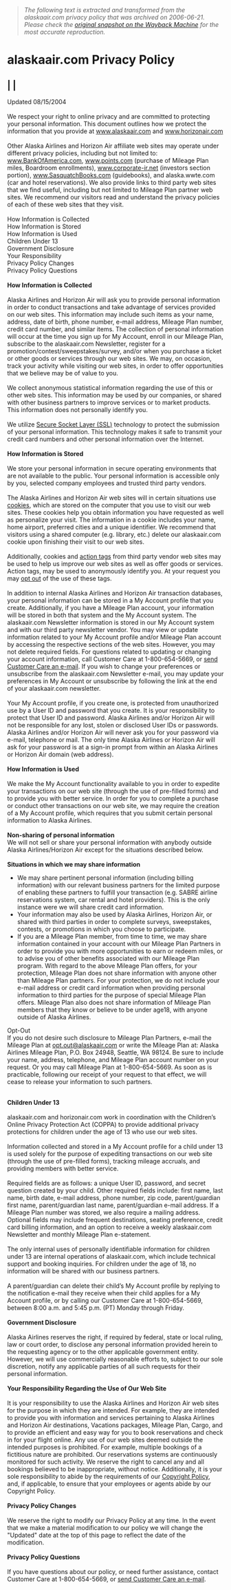 > *The following text is extracted and transformed from the alaskaair.com privacy policy that was archived on 2006-06-21. Please check the [original snapshot on the Wayback Machine](https://web.archive.org/web/20060621191901id_/http%3A//www.alaskaair.com/www2/help/site/privacy.asp) for the most accurate reproduction.*

# alaskaair.com Privacy Policy

| |   
---  
Updated 08/15/2004  
   
We respect your right to online privacy and are committed to protecting your personal information. This document outlines how we protect the information that you provide at www.alaskaair.com and www.horizonair.com  
   
Other Alaska Airlines and Horizon Air affiliate web sites may operate under different privacy policies, including but not limited to: www.BankOfAmerica.com, www.points.com (purchase of Mileage Plan miles, Boardroom enrollments), www.corporate-ir.net (investors section portion), www.SasquatchBooks.com (guidebooks), and alaska.wwte.com (car and hotel reservations). We also provide links to third party web sites that we find useful, including but not limited to Mileage Plan partner web sites. We recommend our visitors read and understand the privacy policies of each of these web sites that they visit.  
   
How Information is Collected  
How Information is Stored  
How Information is Used  
Children Under 13  
Government Disclosure  
Your Responsibility  
Privacy Policy Changes  
Privacy Policy Questions  
   
 **How Information is Collected**  
   
Alaska Airlines and Horizon Air will ask you to provide personal information in order to conduct transactions and take advantage of services provided on our web sites. This information may include such items as your name, address, date of birth, phone number, e-mail address, Mileage Plan number, credit card number, and similar items. The collection of personal information will occur at the time you sign up for My Account, enroll in our Mileage Plan, subscribe to the alaskaair.com Newsletter, register for a promotion/contest/sweepstakes/survey, and/or when you purchase a ticket or other goods or services through our web sites. We may, on occasion, track your activity while visiting our web sites, in order to offer opportunities that we believe may be of value to you.  
   
We collect anonymous statistical information regarding the use of this or other web sites. This information may be used by our companies, or shared with other business partners to improve services or to market products. This information does not personally identify you.   
   
We utilize [Secure Socket Layer (SSL)](http://www.alaskaair.com/www2/help/site/aboutssl.asp "SSL") technology to protect the submission of your personal information. This technology makes it safe to transmit your credit card numbers and other personal information over the Internet.  
   
 **How Information is Stored**  
   
We store your personal information in secure operating environments that are not available to the public. Your personal information is accessible only by you, selected company employees and trusted third party vendors.  
   
The Alaska Airlines and Horizon Air web sites will in certain situations use [cookies](http://www.alaskaair.com/www2/help/site/Cookies.asp "Cookies"), which are stored on the computer that you use to visit our web sites. These cookies help you obtain information you have requested as well as personalize your visit. The information in a cookie includes your name, home airport, preferred cities and a unique identifier. We recommend that visitors using a shared computer (e.g. library, etc.) delete our alaskaair.com cookie upon finishing their visit to our web sites.  
   
Additionally, cookies and [action tags](http://www.alaskaair.com/www2/help/site/Cookies.asp "Action tags") from third party vendor web sites may be used to help us improve our web sites as well as offer goods or services. Action tags, may be used to anonymously identify you. At your request you may [opt out](http://www.atlasdmt.com/privacy/opting.asp "Opt out") of the use of these tags.  
   
In addition to internal Alaska Airlines and Horizon Air transaction databases, your personal information can be stored in a My Account profile that you create. Additionally, if you have a Mileage Plan account, your information will be stored in both that system and the My Account system. The alaskaair.com Newsletter information is stored in our My Account system and with our third party newsletter vendor. You may view or update information related to your My Account profile and/or Mileage Plan account by accessing the respective sections of the web sites. However, you may not delete required fields. For questions related to updating or changing your account information, call Customer Care at 1-800-654-5669, or [send Customer Care an e-mail](https://www.alaskaair.com/www2/ssl/help/ContactUsForm.asp?mailtoName=Web%20Help%20Center&mailtoEmail=Support@Alaskaair.com "Customer Care e-mail"). If you wish to change your preferences or unsubscribe from the alaskaair.com Newsletter e-mail, you may update your preferences in My Account or unsubscribe by following the link at the end of your alaskaair.com newsletter.  
   
Your My Account profile, if you create one, is protected from unauthorized use by a User ID and password that you create. It is your responsibility to protect that User ID and password. Alaska Airlines and/or Horizon Air will not be responsible for any lost, stolen or disclosed User IDs or passwords. Alaska Airlines and/or Horizon Air will never ask you for your password via e-mail, telephone or mail. The only time Alaska Airlines or Horizon Air will ask for your password is at a sign-in prompt from within an Alaska Airlines or Horizon Air domain (web address).  
   
 **How Information is Used**  
   
We make the My Account functionality available to you in order to expedite your transactions on our web site (through the use of pre-filled forms) and to provide you with better service. In order for you to complete a purchase or conduct other transactions on our web site, we may require the creation of a My Account profile, which requires that you submit certain personal information to Alaska Airlines.  
   
 **Non-sharing of personal information**  
We will not sell or share your personal information with anybody outside Alaska Airlines/Horizon Air except for the situations described below.  
   
 **Situations in which we may share information**  


  * We may share pertinent personal information (including billing information) with our relevant business partners for the limited purpose of enabling these partners to fulfill your transaction (e.g. SABRE airline reservations system, car rental and hotel providers). This is the only instance were we will share credit card information.
  * Your information may also be used by Alaska Airlines, Horizon Air, or shared with third parties in order to complete surveys, sweepstakes, contests, or promotions in which you choose to participate.
  * If you are a Mileage Plan member, from time to time, we may share information contained in your account with our Mileage Plan Partners in order to provide you with more opportunities to earn or redeem miles, or to advise you of other benefits associated with our Mileage Plan program. With regard to the above Mileage Plan offers, for your protection, Mileage Plan does not share information with anyone other than Mileage Plan partners. For your protection, we do not include your e-mail address or credit card information when providing personal information to third parties for the purpose of special Mileage Plan offers. Mileage Plan also does not share information of Mileage Plan members that they know or believe to be under age18, with anyone outside of Alaska Airlines.

Opt-Out  
If you do not desire such disclosure to Mileage Plan Partners, e-mail the Mileage Plan at opt.out@alaskaair.com or write the Mileage Plan at: Alaska Airlines Mileage Plan, P.O. Box 24948, Seattle, WA 98124. Be sure to include your name, address, telephone, and Mileage Plan account number on your request. Or you may call Mileage Plan at 1-800-654-5669. As soon as is practicable, following our receipt of your request to that effect, we will cease to release your information to such partners.


  
   
 **Children Under 13**  
   
alaskaair.com and horizonair.com work in coordination with the Children’s Online Privacy Protection Act (COPPA) to provide additional privacy protections for children under the age of 13 who use our web sites.  
   
Information collected and stored in a My Account profile for a child under 13 is used solely for the purpose of expediting transactions on our web site (through the use of pre-filled forms), tracking mileage accruals, and providing members with better service.  
   
Required fields are as follows: a unique User ID, password, and secret question created by your child. Other required fields include: first name, last name, birth date, e-mail address, phone number, zip code, parent/guardian first name, parent/guardian last name, parent/guardian e-mail address. If a Mileage Plan number was stored, we also require a mailing address. Optional fields may include frequent destinations, seating preference, credit card billing information, and an option to receive a weekly alaskaair.com Newsletter and monthly Mileage Plan e-statement.  
   
The only internal uses of personally identifiable information for children under 13 are internal operations of alaskaair.com, which include technical support and booking inquiries. For children under the age of 18, no information will be shared with our business partners.  
   
A parent/guardian can delete their child’s My Account profile by replying to the notification e-mail they receive when their child applies for a My Account profile, or by calling our Customer Care at 1-800-654-5669, between 8:00 a.m. and 5:45 p.m. (PT) Monday through Friday.  
   
 **Government Disclosure**  
   
Alaska Airlines reserves the right, if required by federal, state or local ruling, law or court order, to disclose any personal information provided herein to the requesting agency or to the other applicable government entity. However, we will use commercially reasonable efforts to, subject to our sole discretion, notify any applicable parties of all such requests for their personal information.  
   
 **Your Responsibility Regarding the Use of Our Web Site**  
   
It is your responsibility to use the Alaska Airlines and Horizon Air web sites for the purpose in which they are intended. For example, they are intended to provide you with information and services pertaining to Alaska Airlines and Horizon Air destinations, Vacations packages, Mileage Plan, Cargo, and to provide an efficient and easy way for you to book reservations and check in for your flight online. Any use of our web sites deemed outside the intended purposes is prohibited. For example, multiple bookings of a fictitious nature are prohibited. Our reservations systems are continuously monitored for such activity. We reserve the right to cancel any and all bookings believed to be inappropriate, without notice. Additionally, it is your sole responsibility to abide by the requirements of our [Copyright Policy](http://www.alaskaair.com/www2/company/copyright.asp "Copyright Policy"), and, if applicable, to ensure that your employees or agents abide by our Copyright Policy.  
   
 **Privacy Policy Changes**  
   
We reserve the right to modify our Privacy Policy at any time. In the event that we make a material modification to our policy we will change the "Updated" date at the top of this page to reflect the date of the modification.  
   
 **Privacy Policy Questions**  
   
If you have questions about our policy, or need further assistance, contact Customer Care at 1-800-654-5669, or [send Customer Care an e-mail](https://www.alaskaair.com/www2/ssl/help/ContactUsForm.asp?mailtoName=Web%20Help%20Center&mailtoEmail=Support@Alaskaair.com "Customer Care e-mail").
